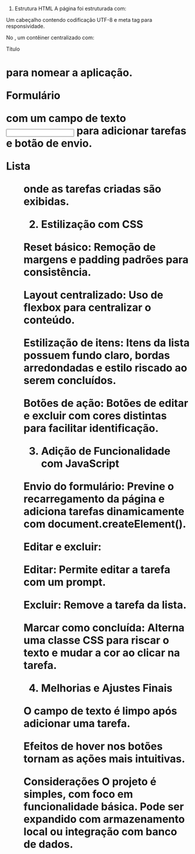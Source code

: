 1. Estrutura HTML
A página foi estruturada com:

Um cabeçalho <head> contendo codificação UTF-8 e meta tag para responsividade.

No <body>, um contêiner centralizado com:

Título <h1> para nomear a aplicação.

Formulário <form> com um campo de texto <input> para adicionar tarefas e botão de envio.

Lista <ul> onde as tarefas criadas são exibidas.



2. Estilização com CSS

Reset básico: Remoção de margens e padding padrões para consistência.

Layout centralizado: Uso de flexbox para centralizar o conteúdo.

Estilização de itens: Itens da lista possuem fundo claro, bordas arredondadas e estilo riscado ao serem concluídos.

Botões de ação: Botões de editar e excluir com cores distintas para facilitar identificação.


3. Adição de Funcionalidade com JavaScript

Envio do formulário: Previne o recarregamento da página e adiciona tarefas dinamicamente com document.createElement().

Editar e excluir:

Editar: Permite editar a tarefa com um prompt.

Excluir: Remove a tarefa da lista.


Marcar como concluída: Alterna uma classe CSS para riscar o texto e mudar a cor ao clicar na tarefa.


4. Melhorias e Ajustes Finais

O campo de texto é limpo após adicionar uma tarefa.

Efeitos de hover nos botões tornam as ações mais intuitivas.


Considerações
O projeto é simples, com foco em funcionalidade básica. Pode ser expandido com armazenamento local ou integração com banco de dados.



